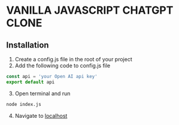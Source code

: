 # VANILLA JAVASCRIPT CHATGPT CLONE

## Installation

1. Create a config.js file in the root of your project
2. Add the following code to config.js file

```javascript
const api = 'your Open AI api key'
export default api
```

3. Open terminal and run

```bash 
node index.js
```

4. Navigate to [localhost](http://localhost:4000/)

